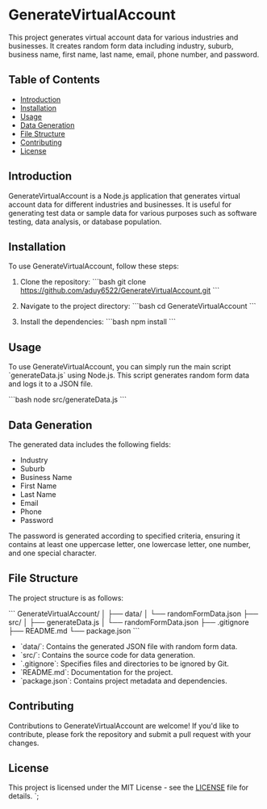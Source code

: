 # GenerateVirtualAccount

This project generates virtual account data for various industries and businesses. It creates random form data including industry, suburb, business name, first name, last name, email, phone number, and password.

## Table of Contents
- [Introduction](#introduction)
- [Installation](#installation)
- [Usage](#usage)
- [Data Generation](#data-generation)
- [File Structure](#file-structure)
- [Contributing](#contributing)
- [License](#license)

## Introduction

GenerateVirtualAccount is a Node.js application that generates virtual account data for different industries and businesses. It is useful for generating test data or sample data for various purposes such as software testing, data analysis, or database population.

## Installation

To use GenerateVirtualAccount, follow these steps:

1. Clone the repository:
   \`\`\`bash
   git clone https://github.com/aduy6522/GenerateVirtualAccount.git
   \`\`\`

2. Navigate to the project directory:
   \`\`\`bash
   cd GenerateVirtualAccount
   \`\`\`

3. Install the dependencies:
   \`\`\`bash
   npm install
   \`\`\`

## Usage

To use GenerateVirtualAccount, you can simply run the main script \`generateData.js\` using Node.js. This script generates random form data and logs it to a JSON file.

\`\`\`bash
node src/generateData.js
\`\`\`

## Data Generation

The generated data includes the following fields:

- Industry
- Suburb
- Business Name
- First Name
- Last Name
- Email
- Phone
- Password

The password is generated according to specified criteria, ensuring it contains at least one uppercase letter, one lowercase letter, one number, and one special character.

## File Structure

The project structure is as follows:

\`\`\`
GenerateVirtualAccount/
│
├── data/
│   └── randomFormData.json
├── src/
│   ├── generateData.js
│   └── randomFormData.json
├── .gitignore
├── README.md
└── package.json
\`\`\`

- \`data/\`: Contains the generated JSON file with random form data.
- \`src/\`: Contains the source code for data generation.
- \`.gitignore\`: Specifies files and directories to be ignored by Git.
- \`README.md\`: Documentation for the project.
- \`package.json\`: Contains project metadata and dependencies.

## Contributing

Contributions to GenerateVirtualAccount are welcome! If you'd like to contribute, please fork the repository and submit a pull request with your changes.

## License

This project is licensed under the MIT License - see the [LICENSE](LICENSE) file for details.
`;

